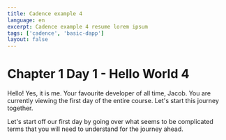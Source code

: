 ```yaml
---
title: Cadence example 4
language: en
excerpt: Cadence example 4 resume lorem ipsum
tags: ['cadence', 'basic-dapp']
layout: false
---
```


# Chapter 1 Day 1 - Hello World 4

Hello! Yes, it is me. Your favourite developer of all time, Jacob. You are currently viewing the first day of the entire course. Let's start this journey together.

Let's start off our first day by going over what seems to be complicated terms that you will need to understand for the journey ahead.
